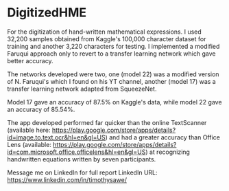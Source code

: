 # DigitizedHME
For the digitization of hand-written mathematical expressions. I used 32,200 samples obtained from Kaggle's 100,000 character dataset for training
and another 3,220 characters for testing. I implemented a modified Faruqui approach only to revert to a transfer learning network which gave better accuracy.

The networks developed were two, one (model 22) was a modified version of N. Faruqui's which I found on his YT channel, another (model 17) was a transfer learning
network adapted from SqueezeNet.

Model 17 gave an accuracy of 87.5% on Kaggle's data, while model 22 gave an accuracy of 85.54%.

The app developed performed far quicker than the online TextScanner (available here: https://play.google.com/store/apps/details?id=image.to.text.ocr&hl=en&gl=US)
and had a greater accuracy than Office Lens (available: https://play.google.com/store/apps/details?id=com.microsoft.office.officelens&hl=en&gl=US) at recognizing
handwritten equations written by seven participants.

Message me on LinkedIn for full report
LinkedIn URL: https://www.linkedin.com/in/timothysawe/
